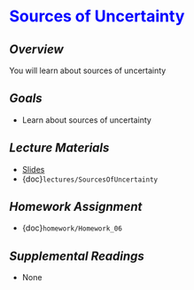 # <span style="color: blue;"><b>Sources of Uncertainty</b></span>

## *Overview*
You will learn about sources of uncertainty

## *Goals*
* Learn about sources of uncertainty

## *Lecture Materials*
* [Slides](https://docs.google.com/presentation/d/1PTfD9Ds2XGWao6XB387rg11-17sX0dYQvWWLYs78lFo/edit?usp=sharing)
* {doc}`lectures/SourcesOfUncertainty`

## *Homework Assignment*
* {doc}`homework/Homework_06`

## *Supplemental Readings*
* None